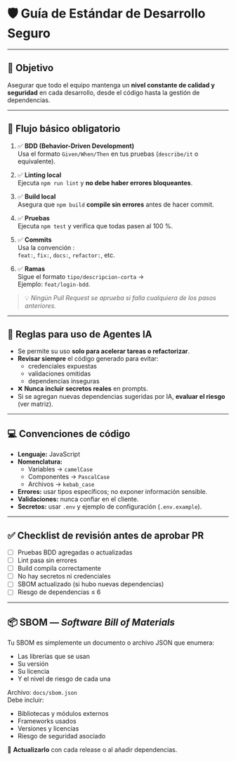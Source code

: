 # 🛡️ Guía de Estándar de Desarrollo Seguro

---

## 🚀 Objetivo
Asegurar que todo el equipo mantenga un **nivel constante de calidad y seguridad** en cada desarrollo, desde el código hasta la gestión de dependencias.

---

## 🧭 Flujo básico obligatorio

1. ✅ **BDD (Behavior-Driven Development)**  
   Usa el formato `Given/When/Then` en tus pruebas (`describe/it` o equivalente).

2. ✅ **Linting local**  
   Ejecuta `npm run lint` y **no debe haber errores bloqueantes**.

3. ✅ **Build local**  
   Asegura que `npm build` **compile sin errores** antes de hacer commit.

4. ✅ **Pruebas**  
   Ejecuta `npm test` y verifica que todas pasen al 100 %.

5. ✅ **Commits**  
   Usa la convención :   
   `feat:`, `fix:`, `docs:`, `refactor:`, etc.

6. ✅ **Ramas**  
   Sigue el formato `tipo/descripcion-corta` →  
   Ejemplo: `feat/login-bdd`.

> 💡 *Ningún Pull Request se aprueba si falla cualquiera de los pasos anteriores.*

---

## 🤖 Reglas para uso de Agentes IA

- Se permite su uso **solo para acelerar tareas o refactorizar**.  
- **Revisar siempre** el código generado para evitar:  
    - credenciales expuestas  
    - validaciones omitidas  
    - dependencias inseguras  
- ❌ **Nunca incluir secretos reales** en prompts.  
- Si se agregan nuevas dependencias sugeridas por IA, **evaluar el riesgo** (ver matriz).

---

## 💻 Convenciones de código

- **Lenguaje:** JavaScript  
- **Nomenclatura:**  
   - Variables → `camelCase`  
   - Componentes → `PascalCase`  
   - Archivos → `kebab_case`
- **Errores:** usar tipos específicos; no exponer información sensible.  
- **Validaciones:** nunca confiar en el cliente.  
- **Secretos:** usar `.env` y ejemplo de configuración (`.env.example`).

---

## ✅ Checklist de revisión antes de aprobar PR

- [ ] Pruebas BDD agregadas o actualizadas  
- [ ] Lint pasa sin errores  
- [ ] Build compila correctamente  
- [ ] No hay secretos ni credenciales  
- [ ] SBOM actualizado (si hubo nuevas dependencias)  
- [ ] Riesgo de dependencias ≤ 6  

---

## 📦 SBOM — *Software Bill of Materials*

Tu SBOM es simplemente un documento o archivo JSON que enumera:

   - Las librerías que se usan
   - Su versión
   - Su licencia
   - Y el nivel de riesgo de cada una

Archivo: `docs/sbom.json`  
Debe incluir:

   - Bibliotecas y módulos externos  
   - Frameworks usados  
   - Versiones y licencias  
   - Riesgo de seguridad asociado  

🧩 **Actualizarlo** con cada release o al añadir dependencias.
